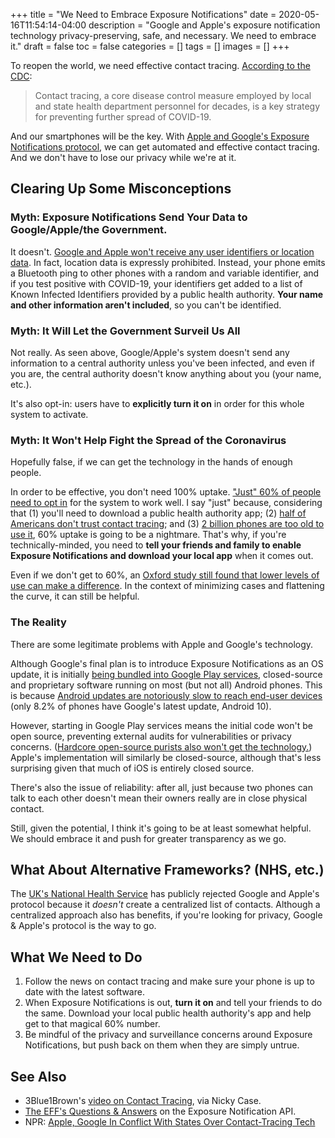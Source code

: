+++
title = "We Need to Embrace Exposure Notifications"
date = 2020-05-16T11:54:14-04:00
description = "Google and Apple's exposure notification technology privacy-preserving, safe, and necessary. We need to embrace it."
draft = false
toc = false
categories = []
tags = []
images = []
+++

To reopen the world, we need effective contact tracing. [According to the CDC](https://www.cdc.gov/coronavirus/2019-ncov/php/principles-contact-tracing.html):

> Contact tracing, a core disease control measure employed by local and state health department personnel for decades, is a key strategy for preventing further spread of COVID-19.

And our smartphones will be the key. With [Apple and Google's Exposure Notifications protocol](https://www.google.com/covid19/exposurenotifications/), we can get automated and effective contact tracing. And we don't have to lose our privacy while we're at it.

## Clearing Up Some Misconceptions

### Myth: Exposure Notifications Send Your Data to Google/Apple/the Government.

It doesn't. [Google and Apple won't receive any user identifiers or location data](https://covid19-static.cdn-apple.com/applications/covid19/current/static/contact-tracing/pdf/ExposureNotification-FAQv1.1.pdf). In fact, location data is expressly prohibited. Instead, your phone emits a Bluetooth ping to other phones with a random and variable identifier, and if you test positive with COVID-19, your identifiers get added to a list of Known Infected Identifiers provided by a public health authority. **Your name and other information aren't included**, so you can't be identified.

### Myth: It Will Let the Government Surveil Us All

Not really. As seen above, Google/Apple's system doesn't send any information to a central authority unless you've been infected, and even if you are, the central authority doesn't know anything about you (your name, etc.).

It's also opt-in: users have to **explicitly turn it on** in order for this whole system to activate.

### Myth: It Won't Help Fight the Spread of the Coronavirus

Hopefully false, if we can get the technology in the hands of enough people.

In order to be effective, you don't need 100% uptake. ["Just" 60% of people need to opt in](https://www.wsj.com/articles/apps-to-track-the-new-coronavirus-have-an-old-problem-getting-the-downloads-11588115728) for the system to work well. I say "just" because, considering that (1) you'll need to download a public health authority app; (2) [half of Americans don't trust contact tracing](https://arstechnica.com/tech-policy/2020/04/half-of-americans-wont-trust-contact-tracing-apps-new-poll-finds/); and (3) [2 billion phones are too old to use it](https://arstechnica.com/tech-policy/2020/04/2-billion-phones-cannot-use-google-and-apple-contract-tracing-tech/), 60% uptake is going to be a nightmare. That's why, if you're technically-minded, you need to **tell your friends and family to enable Exposure Notifications and download your local app** when it comes out.

Even if we don't get to 60%, an [Oxford study still found that lower levels of use can make a difference](https://www.fastcompany.com/90497860/contact-tracing-apps-are-on-the-way-will-they-help-us-get-back-to-normal). In the context of minimizing cases and flattening the curve, it can still be helpful.

### The Reality

There are some legitimate problems with Apple and Google's technology.

Although Google's final plan is to introduce Exposure Notifications as an OS update, it is initially [being bundled into Google Play services](https://www.forbes.com/sites/davidphelan/2020/05/07/apple-google-exposure-notification-latest-news--will-britains-nhs-u-turn/#37293f17849a), closed-source and proprietary software running on most (but not all) Android phones. This is because [Android updates are notoriously slow to reach end-user devices](https://www.theverge.com/2019/9/4/20847758/google-android-update-problem-pie-q-treble-mainline) (only 8.2% of phones have Google's latest update, Android 10).

However, starting in Google Play services means the initial code won't be open source, preventing external audits for vulnerabilities or privacy concerns. ([Hardcore open-source purists also won't get the technology.](https://github.com/microg/android_packages_apps_GmsCore/issues/1057)) Apple's implementation will similarly be closed-source, although that's less surprising given that much of iOS is entirely closed source.

There's also the issue of reliability: after all, just because two phones can talk to each other doesn't mean their owners really are in close physical contact.

Still, given the potential, I think it's going to be at least somewhat helpful. We should embrace it and push for greater transparency as we go.

## What About Alternative Frameworks? (NHS, etc.)

The [UK's National Health Service](https://www.theguardian.com/technology/2020/apr/16/nhs-in-standoff-with-apple-and-google-over-coronavirus-tracing) has publicly rejected Google and Apple's protocol because it _doesn't_ create a centralized list of contacts. Although a centralized approach also has benefits, if you're looking for privacy, Google & Apple's protocol is the way to go.

## What We Need to Do

1. Follow the news on contact tracing and make sure your phone is up to date with the latest software.
2. When Exposure Notifications is out, **turn it on** and tell your friends to do the same. Download your local public health authority's app and help get to that magical 60% number.
3. Be mindful of the privacy and surveillance concerns around Exposure Notifications, but push back on them when they are simply untrue.

## See Also

- 3Blue1Brown's [video on Contact Tracing](https://www.youtube.com/watch?v=D__UaR5MQao), via Nicky Case.
- [The EFF's Questions & Answers](https://www.eff.org/deeplinks/2020/04/apple-and-googles-covid-19-exposure-notification-api-questions-and-answers) on the Exposure Notification API.
- NPR: [Apple, Google In Conflict With States Over Contact-Tracing Tech](https://www.npr.org/2020/05/13/855096163/apple-and-googles-contact-tracing-technology-raises-privacy-concerns)